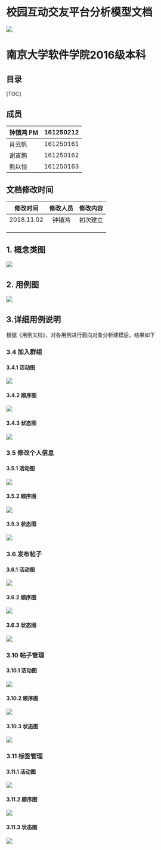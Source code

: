 # 校园互动交友平台分析模型文档

![](logo.png)

# 南京大学软件学院2016级本科 



## 目录

[TOC]

## 成员

| 钟镇鸿 PM | 161250212 |
| --------- | --------- |
| 肖云帆    | 161250161 |
| 谢寅鹏    | 161250162 |
| 熊以恒    | 161250163 |

## 文档修改时间

|  修改时间  | 修改人员 | 修改内容 |
| :--------: | :------: | :------: |
| 2018.11.02 |  钟镇鸿  | 初次建立 |
|            |          |          |
|            |          |          |
|            |          |          |



## 1. 概念类图

![](概念类图.png)



## 2. 用例图

![](用例图.png)



## 3.详细用例说明

根据《用例文档》，对各用例进行面向对象分析建模后，结果如下



### 3.4 加入群组

#### 3.4.1 活动图

![](加入群组活动图.png)



#### 3.4.2 顺序图

![](加入群组顺序图.png)



#### 3.4.3 状态图

![](加入群组状态图.png)



### 3.5 修改个人信息

#### 3.5.1 活动图

![](修改个人信息活动图.png)



#### 3.5.2 顺序图

![](修改个人信息顺序图.png)



#### 3.5.3 状态图

![](修改个人信息状态图.png)



### 3.6 发布帖子

#### 3.6.1 活动图

![](发表帖子活动图.png)



#### 3.6.2 顺序图

![](发布帖子顺序图.png)



#### 3.6.3 状态图

![](发布帖子状态图.png)














### 3.10 帖子管理

#### 3.10.1 活动图

![](帖子管理活动图.png)



#### 3.10.2 顺序图

![](帖子管理顺序图.png)



#### 3.10.3 状态图

![](帖子管理状态图.png)

### 3.11 标签管理

#### 3.11.1 活动图

![](标签管理活动图.png)



#### 3.11.2 顺序图

![](标签管理顺序图.png)



#### 3.11.3 状态图

![](标签管理状态图.png)
